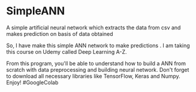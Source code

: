 # SimpleANN
A simple artificial neural network which extracts the data from csv and makes prediction on basis of data obtained

So, I have make this simple ANN network to make predictions . I am taking this course on Udemy called Deep Learning A-Z.

From this program, you'll be able to understand how to build a ANN from scratch with data preprocessing and building neural network. Don't forget to download all necessary libraries like TensorFlow, Keras and Numpy. Enjoy! #GoogleColab
